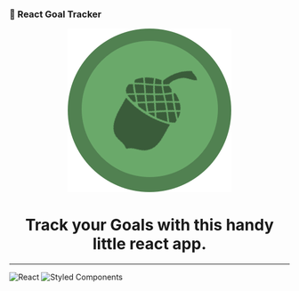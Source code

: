 ### 🚀 React Goal Tracker

<div display="flex" align="center">
<img src="./app/public/favicon.png">
<h1>Track your Goals with this handy little react app.</h1>
</div>

<hr>

![React](https://img.shields.io/badge/react-%2320232a.svg?style=for-the-badge&logo=react&logoColor=%2361DAFB)
![Styled Components](https://img.shields.io/badge/styled--components-DB7093?style=for-the-badge&logo=styled-components&logoColor=white)

